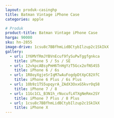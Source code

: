 ```yaml
---
layout: produk-casinghp
title: Batman Vintage iPhone Case
categories: apple

# Produk
product-title: Batman Vintage iPhone Case
harga: 90000
sku: hn-2855
image-drive: 1csu8c7BBfhmLidBCtybIlzup2c1SkIkX
gallery:
  - url: 1Y6MVfRmJYBVnEcuf9fySuPwTggfgnkca
    title: iPhone 5 / 5s / SE
  - url: 12vkpcABsyPmH6TnHgYzT5Gcx2ofNS4S5
    title: iPhone 6 / 6s
  - url: 1R8oyXgjeSrIqM7wAuFogdpDtXpC82XfC
    title: iPhone 6 Plus / 6s Plus
  - url: 1Ob9z1TS5upqyrA_ZAdX3OxxG5kvrOq58
    title: iPhone 7 / 8
  - url: 11Gc1CL_B3N1h_rNucufL4TXgNeRmx2SY
    title: iPhone 7 Plus / 8 Plus
  - url: 1csu8c7BBfhmLidBCtybIlzup2c1SkIkX
    title: iPhone X
---
```

